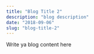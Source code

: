 ```yaml
---
title: "Blog Title 2"
description: "blog description"
date: "2018-09-06"
slug: "blog-title-2"
---
```

Write ya blog content here
